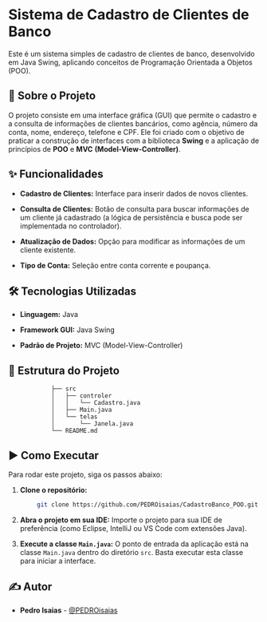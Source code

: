 # Sistema de Cadastro de Clientes de Banco
Este é um sistema simples de cadastro de clientes de banco, desenvolvido em Java Swing, aplicando conceitos de Programação Orientada a Objetos (POO).

## 🚀 Sobre o Projeto
O projeto consiste em uma interface gráfica (GUI) que permite o cadastro e a consulta de informações de clientes bancários, como agência, número da conta, nome, endereço, telefone e CPF. Ele foi criado com o objetivo de praticar a construção de interfaces com a biblioteca **Swing** e a aplicação de princípios de **POO** e **MVC** **(Model-View-Controller)**.

## ✨ Funcionalidades
- **Cadastro de Clientes:** Interface para inserir dados de novos clientes.

- **Consulta de Clientes:** Botão de consulta para buscar informações de um cliente já cadastrado (a lógica de persistência e busca pode ser implementada no controlador).

- **Atualização de Dados:** Opção para modificar as informações de um cliente existente.

- **Tipo de Conta:** Seleção entre conta corrente e poupança.

## 🛠️ Tecnologias Utilizadas
- **Linguagem:** Java

- **Framework GUI:** Java Swing

- **Padrão de Projeto:** MVC (Model-View-Controller)

## 📁 Estrutura do Projeto

                ├── src
                │   ├── controler
                │   │   └── Cadastro.java   
                │   ├── Main.java           
                │   └── telas
                │       └── Janela.java      
                └── README.md

## ▶️ Como Executar
Para rodar este projeto, siga os passos abaixo:

1. **Clone o repositório:**

```Bash
        git clone https://github.com/PEDROisaias/CadastroBanco_POO.git
```
2. **Abra o projeto em sua IDE:**
Importe o projeto para sua IDE de preferência (como Eclipse, IntelliJ ou VS Code com extensões Java).

3. **Execute a classe `Main.java`:**
O ponto de entrada da aplicação está na classe `Main.java` dentro do diretório `src`. Basta executar esta classe para iniciar a interface.

## ✍️ Autor
- **Pedro Isaias** - [@PEDROisaias](https://github.com/PEDROisaias)